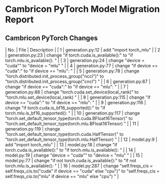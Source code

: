 # Cambricon PyTorch Model Migration Report
## Cambricon PyTorch Changes
| No. |  File  |  Description  |
| 1 | generation.py:12 | add "import torch_mlu" |
| 2 | generation.py:23 | change "if torch.cuda.is_available():" to "if torch.mlu.is_available(): " |
| 3 | generation.py:24 | change "device = "cuda"" to "device = "mlu" " |
| 4 | generation.py:77 | change "if device == "cuda":" to "if device == "mlu": " |
| 5 | generation.py:78 | change "torch.distributed.init_process_group("nccl")" to "torch.distributed.init_process_group("cncl") " |
| 6 | generation.py:87 | change "if device == "cuda":" to "if device == "mlu": " |
| 7 | generation.py:88 | change "torch.cuda.set_device(local_rank)" to "torch.mlu.set_device(local_rank) " |
| 8 | generation.py:115 | change "if device == "cuda":" to "if device == "mlu": " |
| 9 | generation.py:116 | change "if torch.cuda.is_bf16_supported():" to "if torch.mlu.is_bf16_supported(): " |
| 10 | generation.py:117 | change "torch.set_default_tensor_type(torch.cuda.BFloat16Tensor)" to "torch.set_default_tensor_type(torch.mlu.BFloat16Tensor) " |
| 11 | generation.py:119 | change "torch.set_default_tensor_type(torch.cuda.HalfTensor)" to "torch.set_default_tensor_type(torch.mlu.HalfTensor) " |
| 12 | model.py:9 | add "import torch_mlu" |
| 13 | model.py:18 | change "if torch.cuda.is_available():" to "if torch.mlu.is_available(): " |
| 14 | model.py:19 | change "device = "cuda"" to "device = "mlu" " |
| 15 | model.py:77 | change "if not torch.cuda.is_available():" to "if not torch.mlu.is_available(): " |
| 16 | model.py:287 | change "self.freqs_cis = self.freqs_cis.to("cuda" if device == "cuda" else "cpu")" to "self.freqs_cis = self.freqs_cis.to("mlu" if device == "mlu" else "cpu") " |
